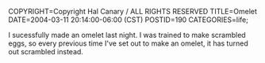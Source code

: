 COPYRIGHT=Copyright Hal Canary / ALL RIGHTS RESERVED
TITLE=Omelet
DATE=2004-03-11 20:14:00-06:00 (CST)
POSTID=190
CATEGORIES=life;

I sucessfully made an omelet last night. I was trained to make scrambled eggs, so every previous time I've set out to make an omelet, it has turned out scrambled instead.
